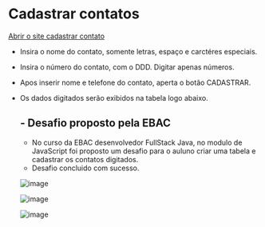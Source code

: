# Cadastrar contatos

[Abrir o site cadastrar contato](https://matheus-jaconis-ebac-project-contacts.vercel.app/)

- Insira o nome do contato, somente letras, espaço e carctéres especiais.
- Insira o número do contato, com o DDD. Digitar apenas números.
- Apos inserir nome e telefone do contato, aperta o botão CADASTRAR.
- Os dados digitados serão exibidos na tabela logo abaixo.

  ## - Desafio proposto pela EBAC
  - No curso da EBAC desenvolvedor FullStack Java, no modulo de JavaScript foi proposto um desafio para o auluno criar uma tabela e cadastrar os contatos digitados.
  - Desafio concluido com sucesso.
  
  ![image](https://github.com/mfjaconis/ebac-project-contacts/assets/115511423/57321437-d5a0-4268-8040-5e77746c0ff9)

  ![image](https://github.com/mfjaconis/ebac-project-contacts/assets/115511423/f3e08ecc-83cb-4114-b6b3-381aa1ff2ca6)

  ![image](https://github.com/mfjaconis/ebac-project-contacts/assets/115511423/d6ff91b4-bc6d-42ad-91e8-238831aa4cca)

